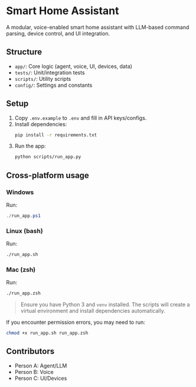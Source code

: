 # Smart Home Assistant

A modular, voice-enabled smart home assistant with LLM-based command parsing, device control, and UI integration.

## Structure

- `app/`: Core logic (agent, voice, UI, devices, data)
- `tests/`: Unit/integration tests
- `scripts/`: Utility scripts
- `config/`: Settings and constants

## Setup

1. Copy `.env.example` to `.env` and fill in API keys/configs.
2. Install dependencies:
   ```sh
   pip install -r requirements.txt
   ```
3. Run the app:
   ```sh
   python scripts/run_app.py
   ```

## Cross-platform usage

### Windows

Run:

```powershell
./run_app.ps1
```

### Linux (bash)

Run:

```bash
./run_app.sh
```

### Mac (zsh)

Run:

```zsh
./run_app.zsh
```

> Ensure you have Python 3 and `venv` installed. The scripts will create a virtual environment and install dependencies automatically.

If you encounter permission errors, you may need to run:

```bash
chmod +x run_app.sh run_app.zsh
```

## Contributors

- Person A: Agent/LLM
- Person B: Voice
- Person C: UI/Devices
